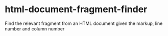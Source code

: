 html-document-fragment-finder
=============================

Find the relevant fragment from an HTML document given the markup, line number and column number